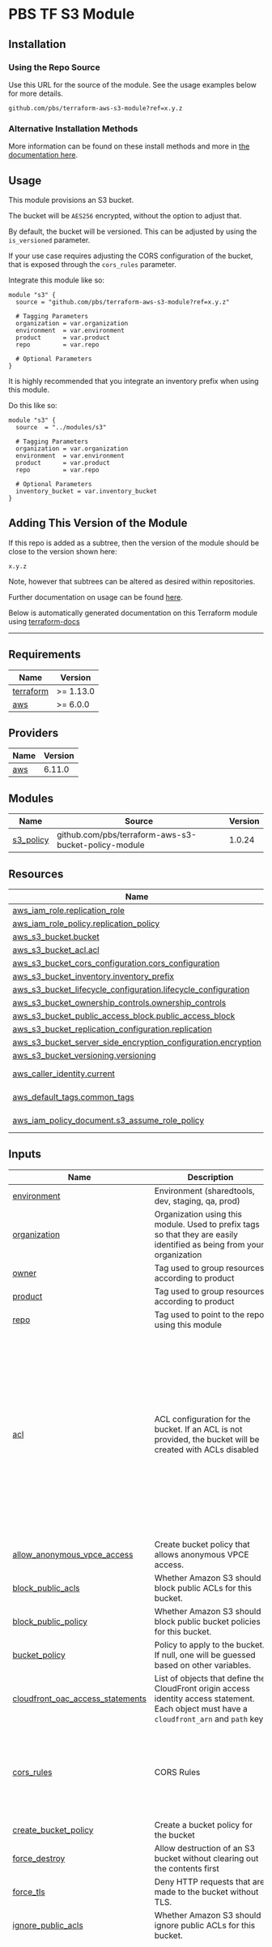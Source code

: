 # PBS TF S3 Module

## Installation

### Using the Repo Source

Use this URL for the source of the module. See the usage examples below for more details.

```hcl
github.com/pbs/terraform-aws-s3-module?ref=x.y.z
```

### Alternative Installation Methods

More information can be found on these install methods and more in [the documentation here](./docs/general/install).

## Usage

This module provisions an S3 bucket.

The bucket will be `AES256` encrypted, without the option to adjust that.

By default, the bucket will be versioned. This can be adjusted by using the `is_versioned` parameter.

If your use case requires adjusting the CORS configuration of the bucket, that is exposed through the `cors_rules` parameter.

Integrate this module like so:

```hcl
module "s3" {
  source = "github.com/pbs/terraform-aws-s3-module?ref=x.y.z"

  # Tagging Parameters
  organization = var.organization
  environment  = var.environment
  product      = var.product
  repo         = var.repo

  # Optional Parameters
}
```

It is highly recommended that you integrate an inventory prefix when using this module.

Do this like so:

```hcl
module "s3" {
  source  = "../modules/s3"

  # Tagging Parameters
  organization = var.organization
  environment  = var.environment
  product      = var.product
  repo         = var.repo

  # Optional Parameters
  inventory_bucket = var.inventory_bucket
}
```

## Adding This Version of the Module

If this repo is added as a subtree, then the version of the module should be close to the version shown here:

`x.y.z`

Note, however that subtrees can be altered as desired within repositories.

Further documentation on usage can be found [here](./docs).

Below is automatically generated documentation on this Terraform module using [terraform-docs][terraform-docs]

---

[terraform-docs]: https://github.com/terraform-docs/terraform-docs

## Requirements

| Name | Version |
|------|---------|
| <a name="requirement_terraform"></a> [terraform](#requirement\_terraform) | >= 1.13.0 |
| <a name="requirement_aws"></a> [aws](#requirement\_aws) | >= 6.0.0 |

## Providers

| Name | Version |
|------|---------|
| <a name="provider_aws"></a> [aws](#provider\_aws) | 6.11.0 |

## Modules

| Name | Source | Version |
|------|--------|---------|
| <a name="module_s3_policy"></a> [s3\_policy](#module\_s3\_policy) | github.com/pbs/terraform-aws-s3-bucket-policy-module | 1.0.24 |

## Resources

| Name | Type |
|------|------|
| [aws_iam_role.replication_role](https://registry.terraform.io/providers/hashicorp/aws/latest/docs/resources/iam_role) | resource |
| [aws_iam_role_policy.replication_policy](https://registry.terraform.io/providers/hashicorp/aws/latest/docs/resources/iam_role_policy) | resource |
| [aws_s3_bucket.bucket](https://registry.terraform.io/providers/hashicorp/aws/latest/docs/resources/s3_bucket) | resource |
| [aws_s3_bucket_acl.acl](https://registry.terraform.io/providers/hashicorp/aws/latest/docs/resources/s3_bucket_acl) | resource |
| [aws_s3_bucket_cors_configuration.cors_configuration](https://registry.terraform.io/providers/hashicorp/aws/latest/docs/resources/s3_bucket_cors_configuration) | resource |
| [aws_s3_bucket_inventory.inventory_prefix](https://registry.terraform.io/providers/hashicorp/aws/latest/docs/resources/s3_bucket_inventory) | resource |
| [aws_s3_bucket_lifecycle_configuration.lifecycle_configuration](https://registry.terraform.io/providers/hashicorp/aws/latest/docs/resources/s3_bucket_lifecycle_configuration) | resource |
| [aws_s3_bucket_ownership_controls.ownership_controls](https://registry.terraform.io/providers/hashicorp/aws/latest/docs/resources/s3_bucket_ownership_controls) | resource |
| [aws_s3_bucket_public_access_block.public_access_block](https://registry.terraform.io/providers/hashicorp/aws/latest/docs/resources/s3_bucket_public_access_block) | resource |
| [aws_s3_bucket_replication_configuration.replication](https://registry.terraform.io/providers/hashicorp/aws/latest/docs/resources/s3_bucket_replication_configuration) | resource |
| [aws_s3_bucket_server_side_encryption_configuration.encryption](https://registry.terraform.io/providers/hashicorp/aws/latest/docs/resources/s3_bucket_server_side_encryption_configuration) | resource |
| [aws_s3_bucket_versioning.versioning](https://registry.terraform.io/providers/hashicorp/aws/latest/docs/resources/s3_bucket_versioning) | resource |
| [aws_caller_identity.current](https://registry.terraform.io/providers/hashicorp/aws/latest/docs/data-sources/caller_identity) | data source |
| [aws_default_tags.common_tags](https://registry.terraform.io/providers/hashicorp/aws/latest/docs/data-sources/default_tags) | data source |
| [aws_iam_policy_document.s3_assume_role_policy](https://registry.terraform.io/providers/hashicorp/aws/latest/docs/data-sources/iam_policy_document) | data source |

## Inputs

| Name | Description | Type | Default | Required |
|------|-------------|------|---------|:--------:|
| <a name="input_environment"></a> [environment](#input\_environment) | Environment (sharedtools, dev, staging, qa, prod) | `string` | n/a | yes |
| <a name="input_organization"></a> [organization](#input\_organization) | Organization using this module. Used to prefix tags so that they are easily identified as being from your organization | `string` | n/a | yes |
| <a name="input_owner"></a> [owner](#input\_owner) | Tag used to group resources according to product | `string` | n/a | yes |
| <a name="input_product"></a> [product](#input\_product) | Tag used to group resources according to product | `string` | n/a | yes |
| <a name="input_repo"></a> [repo](#input\_repo) | Tag used to point to the repo using this module | `string` | n/a | yes |
| <a name="input_acl"></a> [acl](#input\_acl) | ACL configuration for the bucket. If an ACL is not provided, the bucket will be created with ACLs disabled | <pre>object({<br/>    canned_acl            = optional(string)<br/>    expected_bucket_owner = optional(string)<br/>    access_control_policy = optional(object({<br/>      grants = set(object({<br/>        grantee = object({<br/>          type          = string<br/>          email_address = optional(string)<br/>          id            = optional(string)<br/>          uri           = optional(string)<br/>        })<br/>        permission = string<br/>      }))<br/>      owner = object({<br/>        id           = string<br/>        display_name = optional(string)<br/>      })<br/>    }))<br/>  })</pre> | `null` | no |
| <a name="input_allow_anonymous_vpce_access"></a> [allow\_anonymous\_vpce\_access](#input\_allow\_anonymous\_vpce\_access) | Create bucket policy that allows anonymous VPCE access. | `bool` | `false` | no |
| <a name="input_block_public_acls"></a> [block\_public\_acls](#input\_block\_public\_acls) | Whether Amazon S3 should block public ACLs for this bucket. | `bool` | `true` | no |
| <a name="input_block_public_policy"></a> [block\_public\_policy](#input\_block\_public\_policy) | Whether Amazon S3 should block public bucket policies for this bucket. | `bool` | `true` | no |
| <a name="input_bucket_policy"></a> [bucket\_policy](#input\_bucket\_policy) | Policy to apply to the bucket. If null, one will be guessed based on other variables. | `string` | `null` | no |
| <a name="input_cloudfront_oac_access_statements"></a> [cloudfront\_oac\_access\_statements](#input\_cloudfront\_oac\_access\_statements) | List of objects that define the CloudFront origin access identity access statement. Each object must have a `cloudfront_arn` and `path` key. | <pre>list(object({<br/>    cloudfront_arn = string<br/>    path           = optional(string, "*")<br/>  }))</pre> | `[]` | no |
| <a name="input_cors_rules"></a> [cors\_rules](#input\_cors\_rules) | CORS Rules | <pre>set(object({<br/>    allowed_headers = list(string),<br/>    allowed_methods = list(string),<br/>    allowed_origins = list(string),<br/>    expose_headers  = list(string),<br/>    max_age_seconds = number<br/>  }))</pre> | `[]` | no |
| <a name="input_create_bucket_policy"></a> [create\_bucket\_policy](#input\_create\_bucket\_policy) | Create a bucket policy for the bucket | `bool` | `true` | no |
| <a name="input_force_destroy"></a> [force\_destroy](#input\_force\_destroy) | Allow destruction of an S3 bucket without clearing out the contents first | `bool` | `false` | no |
| <a name="input_force_tls"></a> [force\_tls](#input\_force\_tls) | Deny HTTP requests that are made to the bucket without TLS. | `bool` | `true` | no |
| <a name="input_ignore_public_acls"></a> [ignore\_public\_acls](#input\_ignore\_public\_acls) | Whether Amazon S3 should ignore public ACLs for this bucket. | `bool` | `true` | no |
| <a name="input_inventory_config"></a> [inventory\_config](#input\_inventory\_config) | Inventory configuration | <pre>object({<br/>    enabled = optional(bool, true)<br/><br/>    included_object_versions = optional(string, "All")<br/>    destination = object({<br/>      bucket = object({<br/>        name       = string<br/>        format     = optional(string, "Parquet")<br/>        prefix     = optional(string)<br/>        account_id = optional(string)<br/>      })<br/>    })<br/>    filter = optional(object({<br/>      prefix = string<br/>    }))<br/>    schedule = optional(object({<br/>      frequency = string<br/>      }), {<br/>      frequency = "Daily"<br/>    })<br/>    optional_fields = optional(list(string), [<br/>      "Size",<br/>      "LastModifiedDate",<br/>      "StorageClass",<br/>      "IntelligentTieringAccessTier",<br/>    ])<br/>  })</pre> | `null` | no |
| <a name="input_is_versioned"></a> [is\_versioned](#input\_is\_versioned) | Is versioning enabled? | `bool` | `true` | no |
| <a name="input_lifecycle_rules"></a> [lifecycle\_rules](#input\_lifecycle\_rules) | List of maps containing configuration of object lifecycle management. | <pre>list(object({<br/>    id      = string<br/>    enabled = optional(bool, true)<br/>    filter = optional(object({<br/>      and = optional(list(object({<br/>        object_size_greater_than = optional(number)<br/>        object_size_less_than    = optional(number)<br/>        prefix                   = optional(string)<br/>        tags                     = optional(map(string))<br/>      })))<br/>      object_size_greater_than = optional(number)<br/>      object_size_less_than    = optional(number)<br/>      prefix                   = optional(string)<br/>      tag = optional(object({<br/>        key   = string<br/>        value = string<br/>      }))<br/>    }), {})<br/>    abort_incomplete_multipart_upload_days = optional(number)<br/>    expiration = optional(object({<br/>      date                         = optional(string)<br/>      days                         = optional(number)<br/>      expired_object_delete_marker = optional(bool)<br/>    }))<br/>    noncurrent_version_expiration = optional(object({<br/>      days = optional(number)<br/>    }))<br/>    noncurrent_version_transition = optional(list(object({<br/>      days          = optional(number)<br/>      storage_class = optional(string)<br/>    })), [])<br/>    transition = optional(list(object({<br/>      date          = optional(string)<br/>      days          = optional(number)<br/>      storage_class = string<br/>    })), [])<br/>  }))</pre> | <pre>[<br/>  {<br/>    "abort_incomplete_multipart_upload_days": 7,<br/>    "enabled": true,<br/>    "id": "default-lifecycle-rule",<br/>    "noncurrent_version_transition": [<br/>      {<br/>        "days": 30,<br/>        "storage_class": "GLACIER"<br/>      }<br/>    ],<br/>    "transition": [<br/>      {<br/>        "days": 7,<br/>        "storage_class": "INTELLIGENT_TIERING"<br/>      }<br/>    ]<br/>  }<br/>]</pre> | no |
| <a name="input_name"></a> [name](#input\_name) | Name to use for the bucket. If null, will default to product. | `string` | `null` | no |
| <a name="input_override_policy_documents"></a> [override\_policy\_documents](#input\_override\_policy\_documents) | List of IAM policy documents that are merged together into the exported document. In merging, statements with non-blank sids will override statements with the same sid from earlier documents in the list. Statements with non-blank sids will also override statements with the same sid from documents provided in the source\_json and source\_policy\_documents arguments. Non-overriding statements will be added to the exported document. | `list(string)` | `null` | no |
| <a name="input_replication_configuration_set"></a> [replication\_configuration\_set](#input\_replication\_configuration\_set) | Set of (single) replication that needs to be managed by this bucket. If empty, no replication takes place. | <pre>set(object({<br/>    role = string,<br/>    rules = set(object({<br/>      id                                           = string<br/>      priority                                     = number<br/>      status                                       = string<br/>      destination_account_id                       = string<br/>      destination_bucket                           = string<br/>      destination_access_control_translation_owner = string<br/>    }))<br/>  }))</pre> | `[]` | no |
| <a name="input_replication_configuration_shortcut"></a> [replication\_configuration\_shortcut](#input\_replication\_configuration\_shortcut) | Shorthand version of the configuration used in replication\_configuration\_set. Is overridden by replication\_configuration\_set if defined. | <pre>object({<br/>    destination_account_id = string<br/>    destination_bucket     = string<br/>  })</pre> | `null` | no |
| <a name="input_replication_source"></a> [replication\_source](#input\_replication\_source) | The account number and role for the source bucket in a replication configuration. | <pre>object({<br/>    account_id = string<br/>    role       = string<br/>  })</pre> | `null` | no |
| <a name="input_restrict_public_buckets"></a> [restrict\_public\_buckets](#input\_restrict\_public\_buckets) | Whether Amazon S3 should restrict public bucket policies for this bucket. | `bool` | `true` | no |
| <a name="input_source_policy_documents"></a> [source\_policy\_documents](#input\_source\_policy\_documents) | List of IAM policy documents that are merged together into the exported document. Statements defined in source\_policy\_documents or source\_json must have unique sids. Statements with the same sid from documents assigned to the override\_json and override\_policy\_documents arguments will override source statements. | `list(string)` | `null` | no |
| <a name="input_tags"></a> [tags](#input\_tags) | Extra tags | `map(string)` | `{}` | no |
| <a name="input_use_prefix"></a> [use\_prefix](#input\_use\_prefix) | Create bucket with prefix instead of explicit name | `bool` | `true` | no |
| <a name="input_vpce"></a> [vpce](#input\_vpce) | Name of the VPC endpoint that should have access to this bucket. Only used when `allow_anonymous_vpce_access` is true. | `string` | `null` | no |

## Outputs

| Name | Description |
|------|-------------|
| <a name="output_arn"></a> [arn](#output\_arn) | ARN of the bucket |
| <a name="output_name"></a> [name](#output\_name) | Name of the bucket |
| <a name="output_regional_domain_name"></a> [regional\_domain\_name](#output\_regional\_domain\_name) | Regional domain name |
| <a name="output_replication_role"></a> [replication\_role](#output\_replication\_role) | Replication role if exists |
